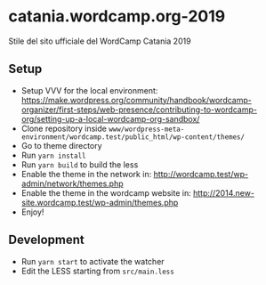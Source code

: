# catania.wordcamp.org-2019
Stile del sito ufficiale del WordCamp Catania 2019

## Setup
* Setup VVV for the local environment: https://make.wordpress.org/community/handbook/wordcamp-organizer/first-steps/web-presence/contributing-to-wordcamp-org/setting-up-a-local-wordcamp-org-sandbox/
* Clone repository inside `www/wordpress-meta-environment/wordcamp.test/public_html/wp-content/themes/`
* Go to theme directory
* Run `yarn install`
* Run `yarn build` to build the less
* Enable the theme in the network in: http://wordcamp.test/wp-admin/network/themes.php
* Enable the theme in the wordcamp website in: http://2014.new-site.wordcamp.test/wp-admin/themes.php
* Enjoy!

## Development
* Run `yarn start` to activate the watcher
* Edit the LESS starting from `src/main.less`
